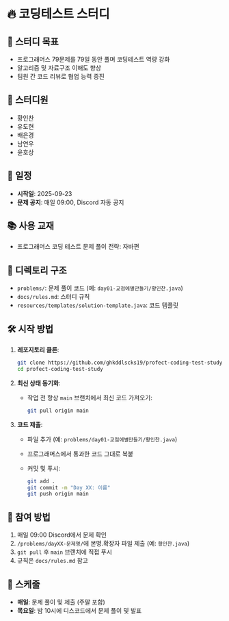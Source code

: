 # 🔥 코딩테스트 스터디

## 🎯 스터디 목표

- 프로그래머스 79문제를 79일 동안 풀며 코딩테스트 역량 강화
- 알고리즘 및 자료구조 이해도 향상
- 팀원 간 코드 리뷰로 협업 능력 증진

## 👥 스터디원

- 황인찬
- 유도현
- 배은경
- 남연우
- 윤호상
  
## 📅 일정

- **시작일**: 2025-09-23
- **문제 공지**: 매일 09:00, Discord 자동 공지

## 📚 사용 교재

- 프로그래머스 코딩 테스트 문제 풀이 전략: 자바편

## 📂 디렉토리 구조

- `problems/`: 문제 풀이 코드 (예: `day01-교점에별만들기/황인찬.java`)
- `docs/rules.md`: 스터디 규칙
- `resources/templates/solution-template.java`: 코드 템플릿

## 🛠️ 시작 방법

1. **레포지토리 클론**:
    
    ```bash
    git clone https://github.com/ghkddlscks19/profect-coding-test-study.git
    cd profect-coding-test-study
    ```
    
2. **최신 상태 동기화**:
    - 작업 전 항상 `main` 브랜치에서 최신 코드 가져오기:
        
        ```bash
        git pull origin main    
        ```
        
3. **코드 제출**:
    - 파일 추가 (예: `problems/day01-교점에별만들기/황인찬.java`)
    - 프로그래머스에서 통과한 코드 그대로 복붙
    - 커밋 및 푸시:
        
        ```bash
        git add .
        git commit -m "Day XX: 이름"
        git push origin main 
        ```

## 🚀 참여 방법

1. 매일 09:00 Discord에서 문제 확인
2. `/problems/dayXX-문제명/`에 본명.확장자 파일 제출 (예: `황인찬.java`)
3. `git pull` 후 `main` 브랜치에 직접 푸시
4. 규칙은 `docs/rules.md` 참고

## 🔄 스케줄

- **매일**: 문제 풀이 및 제출 (주말 포함)
- **목요일**: 밤 10시에 디스코드에서 문제 풀이 및 발표
